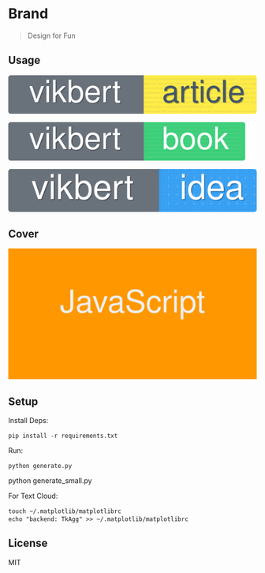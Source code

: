 # Brand

> Design for Fun

Usage
---

[![vikbert's Idea](./shields/article-small.svg)]()

[![vikbert's Article](./shields/book-small.svg)]()

[![vikbert's Article](./shields/idea-small.svg)]()


Cover
---

![vikbert's Title](./shields/orange.svg)


Setup
---

Install Deps:

    pip install -r requirements.txt

Run:

	python generate.py
  python generate_small.py

For Text Cloud:

    touch ~/.matplotlib/matplotlibrc
    echo "backend: TkAgg" >> ~/.matplotlib/matplotlibrc

License
---

MIT
